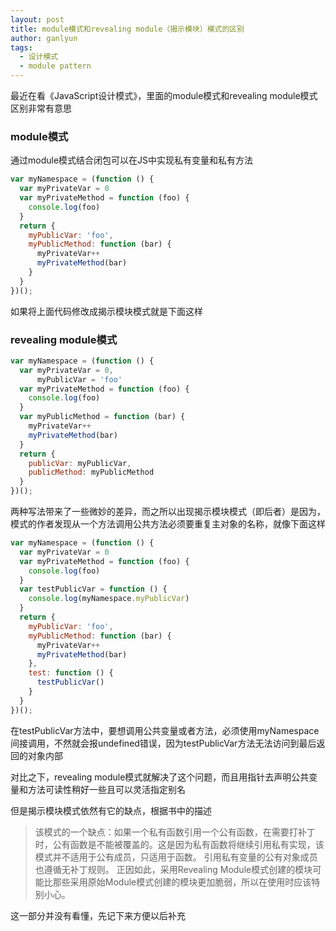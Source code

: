 ```yaml
---
layout: post
title: module模式和revealing module（揭示模块）模式的区别
author: ganlyun
tags:
  - 设计模式
  - module pattern
---
```


最近在看《JavaScript设计模式》，里面的module模式和revealing module模式区别非常有意思

### module模式

通过module模式结合闭包可以在JS中实现私有变量和私有方法


```javascript
var myNamespace = (function () {
  var myPrivateVar = 0
  var myPrivateMethod = function (foo) {
    console.log(foo)
  }
  return {
    myPublicVar: 'foo',
    myPublicMethod: function (bar) {
      myPrivateVar++
      myPrivateMethod(bar)
    }
  }
})();
```
如果将上面代码修改成揭示模块模式就是下面这样

### revealing module模式

```javascript
var myNamespace = (function () {
  var myPrivateVar = 0,
      myPublicVar = 'foo'
  var myPrivateMethod = function (foo) {
    console.log(foo)
  }
  var myPublicMethod = function (bar) {
    myPrivateVar++
    myPrivateMethod(bar)
  }
  return {
    publicVar: myPublicVar,
    publicMethod: myPublicMethod
  }
})();
```
两种写法带来了一些微妙的差异，而之所以出现揭示模块模式（即后者）是因为，模式的作者发现从一个方法调用公共方法必须要重复主对象的名称，就像下面这样

```javascript
var myNamespace = (function () {
  var myPrivateVar = 0
  var myPrivateMethod = function (foo) {
    console.log(foo)
  }
  var testPublicVar = function () {
    console.log(myNamespace.myPublicVar)
  }
  return {
    myPublicVar: 'foo',
    myPublicMethod: function (bar) {
      myPrivateVar++
      myPrivateMethod(bar)
    },
    test: function () {
      testPublicVar()
    }
  }
})();
```
在testPublicVar方法中，要想调用公共变量或者方法，必须使用myNamespace间接调用，不然就会报undefined错误，因为testPublicVar方法无法访问到最后返回的对象内部

对比之下，revealing module模式就解决了这个问题，而且用指针去声明公共变量和方法可读性稍好一些且可以灵活指定别名

但是揭示模块模式依然有它的缺点，根据书中的描述

> 该模式的一个缺点：如果一个私有函数引用一个公有函数，在需要打补丁时，公有函数是不能被覆盖的。这是因为私有函数将继续引用私有实现，该模式并不适用于公有成员，只适用于函数。
> 引用私有变量的公有对象成员也遵循无补丁规则。
> 正因如此，采用Revealing Module模式创建的模块可能比那些采用原始Module模式创建的模块更加脆弱，所以在使用时应该特别小心。

这一部分并没有看懂，先记下来方便以后补充